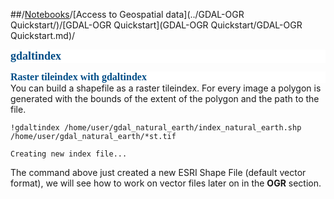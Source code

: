 ##/[Notebooks](../../)/[Access to Geospatial data](../GDAL-OGR Quickstart/)/[GDAL-OGR Quickstart](GDAL-OGR Quickstart/GDAL-OGR Quickstart.md)/

<b><h1 style="margin: 0.0px 0.0px 0.0px 0.0px; line-height: 15.4px; font: 18.0px 'Lucida Sans'; color: #004d87; -webkit-text-stroke: #004d87; background-color: #ffffff"><span class="s1">gdaltindex</span></h1></b>  


<b><h1 style="margin: 0.0px 0.0px 0.0px 0.0px; line-height: 15.4px; font: 16.0px 'Lucida Sans'; color: #004d87; -webkit-text-stroke: #004d87; background-color: #ffffff"><span class="s1">Raster tileindex with gdaltindex</span></h1></b> 
You can build a shapefile as a raster tileindex. For every image a polygon is generated with the bounds of the extent of the polygon and the path to the file.


    !gdaltindex /home/user/gdal_natural_earth/index_natural_earth.shp /home/user/gdal_natural_earth/*st.tif

    Creating new index file...


The command above just created a new ESRI Shape File (default vector format), we will see how to work on vector files later on in the **OGR** section.
